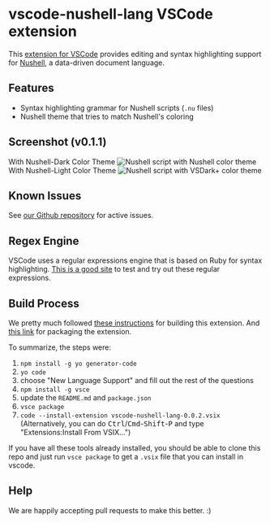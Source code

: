 # vscode-nushell-lang VSCode extension

This [extension for VSCode](https://code.visualstudio.com/docs/introvideos/extend) provides editing and syntax highlighting support for [Nushell](http://nushell.sh), a data-driven document language.

## Features

* Syntax highlighting grammar for Nushell scripts (`.nu` files)
* Nushell theme that tries to match Nushell's coloring

## Screenshot (v0.1.1)

With Nushell-Dark Color Theme
![Nushell script with Nushell color theme](https://raw.githubusercontent.com/nushell/vscode-nushell-lang/main/assets/012-dark.png)
With Nushell-Light Color Theme
![Nushell script with VSDark+ color theme](https://raw.githubusercontent.com/nushell/vscode-nushell-lang/main/assets/012-light.png)

## Known Issues

See [our Github repository](https://github.com/nushell/vscode-nushell-lang/issues) for active issues.

## Regex Engine

VSCode uses a regular expressions engine that is based on Ruby for syntax highlighting.
[This is a good site](https://rubular.com/) to test and try out these regular expressions.

## Build Process

We pretty much followed [these instructions](https://code.visualstudio.com/api/get-started/your-first-extension) for building this extension.
And [this link](https://code.visualstudio.com/api/working-with-extensions/publishing-extension) for packaging the extension.

To summarize, the steps were:

1. `npm install -g yo generator-code`
2. `yo code`
3. choose "New Language Support" and fill out the rest of the questions
4. `npm install -g vsce`
5. update the `README.md` and `package.json`
6. `vsce package`
7. `code --install-extension vscode-nushell-lang-0.0.2.vsix`<br/>
   (Alternatively, you can do <kbd>Ctrl</kbd>/<kbd>Cmd</kbd>-<kbd>Shift</kbd>-<kbd>P</kbd> and type "Extensions:Install From VSIX...")

If you have all these tools already installed, you should be able to clone this repo and just run `vsce package` to get a `.vsix` file that you can install in vscode.

## Help

We are happily accepting pull requests to make this better. :)
